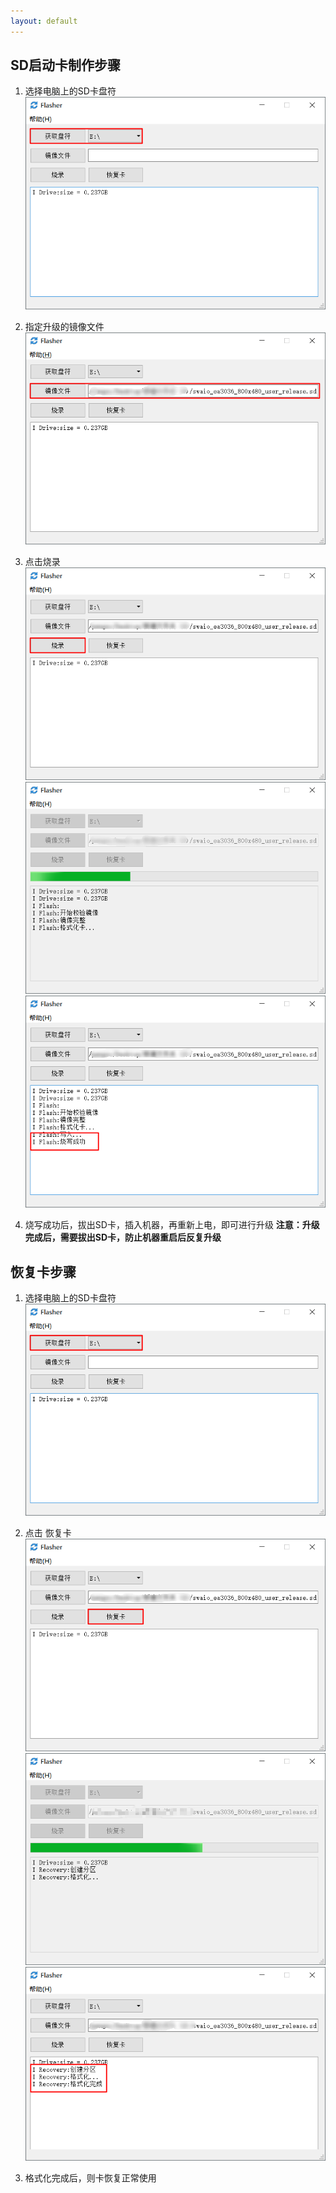 ```yaml
---
layout: default
---
```

## SD启动卡制作步骤
1. 选择电脑上的SD卡盘符
![](images/screenshot_1522837510660.png)

2. 指定升级的镜像文件
![](images/screenshot_1522837707899.png)

3. 点击烧录
![](images/screenshot_1522837964362.png)
![](images/screenshot_1522837986861.png)
![](images/screenshot_1522837922983.png)

4. 烧写成功后，拔出SD卡，插入机器，再重新上电，即可进行升级
   **注意：升级完成后，需要拔出SD卡，防止机器重启后反复升级**



## 恢复卡步骤
1. 选择电脑上的SD卡盘符
![](images/screenshot_1522837510660.png)

2. 点击 恢复卡
![](images/screenshot_1522838300463.png)
![](images/screenshot_1522838238296.png)
![](images/screenshot_1522838379501.png)

3. 格式化完成后，则卡恢复正常使用

